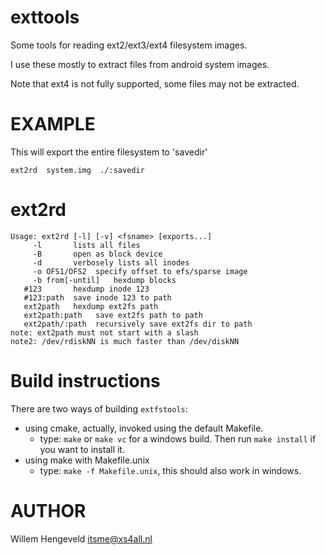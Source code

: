 exttools
========

Some tools for reading ext2/ext3/ext4 filesystem images.

I use these mostly to extract files from android system images.

Note that ext4 is not fully supported, some files may not be extracted.

EXAMPLE
=======

This will export the entire filesystem to 'savedir'

    ext2rd  system.img  ./:savedir

ext2rd
======

    Usage: ext2rd [-l] [-v] <fsname> [exports...]
         -l       lists all files
         -B       open as block device
         -d       verbosely lists all inodes
         -o OFS1/OFS2  specify offset to efs/sparse image
         -b from[-until]   hexdump blocks
       #123       hexdump inode 123
       #123:path  save inode 123 to path
       ext2path   hexdump ext2fs path
       ext2path:path   save ext2fs path to path
       ext2path/:path  recursively save ext2fs dir to path
    note: ext2path must not start with a slash
    note2: /dev/rdiskNN is much faster than /dev/diskNN


Build instructions
==================

There are two ways of building `extfstools`:
 * using cmake, actually, invoked using the default Makefile.
   * type: `make`  or `make vc` for a windows build. Then run `make install`
   if you want to install it.
 * using make with Makefile.unix
   * type: `make -f Makefile.unix`, this should also work in windows.


AUTHOR
======

Willem Hengeveld <itsme@xs4all.nl>

